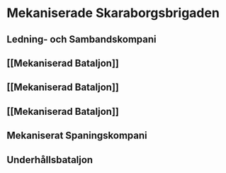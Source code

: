 # Mekaniserade Skaraborgsbrigaden

## Ledning- och Sambandskompani

## [[Mekaniserad Bataljon]]

## [[Mekaniserad Bataljon]]

## [[Mekaniserad Bataljon]]

## Mekaniserat Spaningskompani

## Underhållsbataljon
